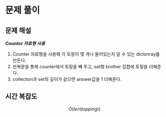   # 문제 풀이

## 문제 해설


***Counter 자료형 사용***

1. Counter 자료형을 사용해 각 토핑이 몇 개나 들어있는지 알 수 있는 dictonray를 만든다.
2. 반복문을 통해 counter에서 토핑을 빼 주고, set형 brother 집합에 토핑을 더해준다.
3. collection과 set의 길이가 같으면 answer값을 1 더해준다.
## 시간 복잡도

$$O(len(topping))$$